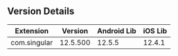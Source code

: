 ## Version Details

| Extension | Version | Android Lib | iOS Lib |
| --- | --- | --- | --- |
| com.singular | 12.5.500 | 12.5.5 | 12.4.1 |
